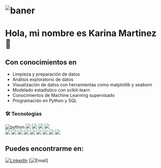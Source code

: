 
# ![baner](https://user-images.githubusercontent.com/132419855/236292627-e32f3528-805b-440e-a734-d71f3020af51.jpg)


# Hola, mi nombre es Karina Martinez 👋

## Con conocimientos en
- Limpieza y preparación de datos
- Análisis exploratorio de datos
- Visualización de datos con herramientas como matplotlib y seaborn
- Modelado estadístico con scikit-learn
- Conocimientos de Machine Learning supervisado
- Programación en Python y SQL

### 🛠️ Tecnologias

<div id="header" align="left">
    <img src="https://img.shields.io/badge/Python-3776AB?style=for-the-badge&logo=python&logoColor=white" alt="python"/>
    <img src="https://img.shields.io/badge/pandas-%23150458.svg?style=for-the-badge&logo=pandas&logoColor=white"/>
    <img src="https://img.shields.io/badge/numpy-%23013243.svg?style=for-the-badge&logo=numpy&logoColor=white"/>
    <img src="https://img.shields.io/badge/scikit--learn-%23F7931E.svg?style=for-the-badge&logo=scikit-learn&logoColor=black"/>
    <img src="https://img.shields.io/badge/SciPy-%230C55A5.svg?style=for-the-badge&logo=scipy&logoColor=%white"/><br>
    <img src="https://img.shields.io/badge/Matplotlib-%23ffffff.svg?style=for-the-badge&logo=Matplotlib&logoColor=black"/>
    <img src="https://img.shields.io/badge/-Git-F05032?logo=git&logoColor=white&style=for-the-badge"/>
    <img src="https://img.shields.io/badge/SQL-4169E1?logo=postgresql&logoColor=white&style=for-the-badge"/>
    <img src="https://img.shields.io/badge/Jupyter-F37626?logo=jupyter&logoColor=white&style=for-the-badge"/>
    <img src="https://img.shields.io/badge/Keras-%23D00000.svg?style=for-the-badge&logo=Keras&logoColor=white"/>
    <img src="https://img.shields.io/badge/Seaborn-%231188FF.svg?style=for-the-badge&logo=Seaborn&logoColor=white"/>
    <img src="https://img.shields.io/badge/NLTK-%2315ABFF.svg?style=for-the-badge&logo=NLTK&logoColor=white"/>
    <img src="https://img.shields.io/badge/Statsmodels-%23E9967A.svg?style=for-the-badge&logo=Statsmodels&logoColor=black"/>
    <img src="https://img.shields.io/badge/PySpark-%23E25A1C.svg?style=for-the-badge&logo=Apache-Spark&logoColor=white"/>


</div>

## Puedes encontrarme en:

[![LinkedIn](https://img.shields.io/badge/LinkedIn-Ana_Martinez-0077B5?style=for-the-badge&logo=linkedin&logoColor=white&labelColor=101010)](https://www.linkedin.com/in/ana-karina-de-la-o-martinez)
[![Email](https://img.shields.io/badge/km.martinez0102@gmail.com-D14836?style=for-the-badge&logo=gmail&logoColor=white&labelColor=101010)]


